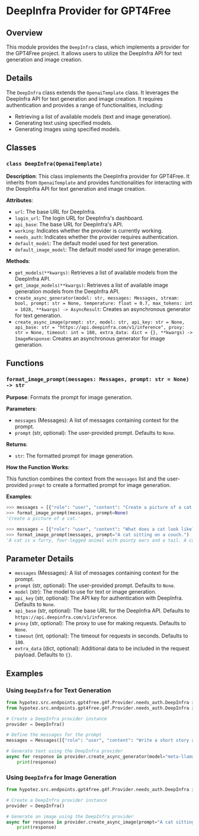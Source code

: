# DeepInfra Provider for GPT4Free

## Overview

This module provides the `DeepInfra` class, which implements a provider for the GPT4Free project. It allows users to utilize the DeepInfra API for text generation and image creation.

## Details

The `DeepInfra` class extends the `OpenaiTemplate` class. It leverages the DeepInfra API for text generation and image creation. It requires authentication and provides a range of functionalities, including:

- Retrieving a list of available models (text and image generation).
- Generating text using specified models.
- Generating images using specified models.

## Classes

### `class DeepInfra(OpenaiTemplate)`

**Description**: This class implements the DeepInfra provider for GPT4Free. It inherits from `OpenaiTemplate` and provides functionalities for interacting with the DeepInfra API for text generation and image creation.

**Attributes**:

- `url`: The base URL for DeepInfra.
- `login_url`: The login URL for DeepInfra's dashboard.
- `api_base`: The base URL for DeepInfra's API.
- `working`: Indicates whether the provider is currently working.
- `needs_auth`:  Indicates whether the provider requires authentication.
- `default_model`: The default model used for text generation.
- `default_image_model`: The default model used for image generation.

**Methods**:

- `get_models(**kwargs)`: Retrieves a list of available models from the DeepInfra API.
- `get_image_models(**kwargs)`: Retrieves a list of available image generation models from the DeepInfra API.
- `create_async_generator(model: str, messages: Messages, stream: bool, prompt: str = None, temperature: float = 0.7, max_tokens: int = 1028, **kwargs) -> AsyncResult`: Creates an asynchronous generator for text generation.
- `create_async_image(prompt: str, model: str, api_key: str = None, api_base: str = "https://api.deepinfra.com/v1/inference", proxy: str = None, timeout: int = 180, extra_data: dict = {}, **kwargs) -> ImageResponse`: Creates an asynchronous generator for image generation.

## Functions

### `format_image_prompt(messages: Messages, prompt: str = None) -> str`

**Purpose**: Formats the prompt for image generation.

**Parameters**:

- `messages` (Messages): A list of messages containing context for the prompt.
- `prompt` (str, optional): The user-provided prompt. Defaults to `None`.

**Returns**:

- `str`: The formatted prompt for image generation.

**How the Function Works**:

This function combines the context from the `messages` list and the user-provided `prompt` to create a formatted prompt for image generation.

**Examples**:

```python
>>> messages = [{"role": "user", "content": "Create a picture of a cat."}]
>>> format_image_prompt(messages, prompt=None)
'Create a picture of a cat.'

>>> messages = [{"role": "user", "content": "What does a cat look like?"}, {"role": "assistant", "content": "A cat is a furry, four-legged animal with pointy ears and a tail."}]
>>> format_image_prompt(messages, prompt="A cat sitting on a couch.")
'A cat is a furry, four-legged animal with pointy ears and a tail. A cat sitting on a couch.'
```

## Parameter Details

- `messages` (Messages): A list of messages containing context for the prompt.
- `prompt` (str, optional): The user-provided prompt. Defaults to `None`.
- `model` (str): The model to use for text or image generation.
- `api_key` (str, optional): The API key for authentication with DeepInfra. Defaults to `None`.
- `api_base` (str, optional): The base URL for the DeepInfra API. Defaults to `https://api.deepinfra.com/v1/inference`.
- `proxy` (str, optional): The proxy to use for making requests. Defaults to `None`.
- `timeout` (int, optional): The timeout for requests in seconds. Defaults to `180`.
- `extra_data` (dict, optional): Additional data to be included in the request payload. Defaults to `{}`.

## Examples

### Using `DeepInfra` for Text Generation

```python
from hypotez.src.endpoints.gpt4free.g4f.Provider.needs_auth.DeepInfra import DeepInfra
from hypotez.src.endpoints.gpt4free.g4f.Provider.needs_auth.DeepInfra import Messages

# Create a DeepInfra provider instance
provider = DeepInfra()

# Define the messages for the prompt
messages = Messages([{"role": "user", "content": "Write a short story about a cat."}])

# Generate text using the DeepInfra provider
async for response in provider.create_async_generator(model="meta-llama/Meta-Llama-3.1-70B-Instruct", messages=messages, stream=True):
    print(response)
```

### Using `DeepInfra` for Image Generation

```python
from hypotez.src.endpoints.gpt4free.g4f.Provider.needs_auth.DeepInfra import DeepInfra

# Create a DeepInfra provider instance
provider = DeepInfra()

# Generate an image using the DeepInfra provider
async for response in provider.create_async_image(prompt="A cat sitting on a couch.", model="stabilityai/sd3.5"):
    print(response)
```